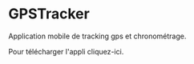 # GPSTracker
 
Application mobile de tracking gps et chronométrage.

Pour télécharger l'appli cliquez-ici.
